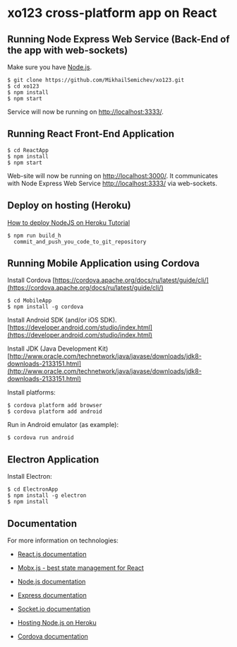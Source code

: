 # xo123 cross-platform app on React 

## Running Node Express Web Service (Back-End of the app with web-sockets)

Make sure you have [Node.js](http://nodejs.org/).

```
$ git clone https://github.com/MikhailSemichev/xo123.git
$ cd xo123
$ npm install
$ npm start
```

Service will now be running on [http://localhost:3333/](http://localhost:3333/).


## Running React Front-End Application

```
$ cd ReactApp
$ npm install
$ npm start
```

Web-site will now be running on [http://localhost:3000/](http://localhost:3000/).
It communicates with Node Express Web Service [http://localhost:3333/](http://localhost:3333/) via web-sockets.


## Deploy on hosting (Heroku)

[How to deploy NodeJS on Heroku Tutorial](https://devcenter.heroku.com/articles/getting-started-with-nodejs#introduction)

```
$ npm run build_h
  commit_and_push_you_code_to_git_repository
```


## Running Mobile Application using Cordova
Install Cordova [https://cordova.apache.org/docs/ru/latest/guide/cli/](https://cordova.apache.org/docs/ru/latest/guide/cli/)

```
$ cd MobileApp
$ npm install -g cordova
```

Install Android SDK (and/or iOS SDK).
[https://developer.android.com/studio/index.html](https://developer.android.com/studio/index.html)

Install JDK (Java Development Kit)[http://www.oracle.com/technetwork/java/javase/downloads/jdk8-downloads-2133151.html](http://www.oracle.com/technetwork/java/javase/downloads/jdk8-downloads-2133151.html)



Install platforms:
```
$ cordova platform add browser
$ cordova platform add android
```

Run in Android emulator (as example):
```
$ cordova run android
```

## Electron Application


Install Electron:
```
$ cd ElectronApp
$ npm install -g electron
$ npm install
```


## Documentation

For more information on technologies:
- [React.js documentation](https://facebook.github.io/react/docs/hello-world.html)
- [Mobx.js - best state management for React](https://mobx.js.org/)

- [Node.js documentation](https://nodejs.org/en/)
- [Express documentation](https://expressjs.com/en/api.html)
- [Socket.io documentation](http://devdocs.io/socketio/)
- [Hosting Node.js on Heroku](https://devcenter.heroku.com/articles/getting-started-with-nodejs)

- [Cordova documentation](https://cordova.apache.org/docs/ru/latest/guide/cli/index.html)


